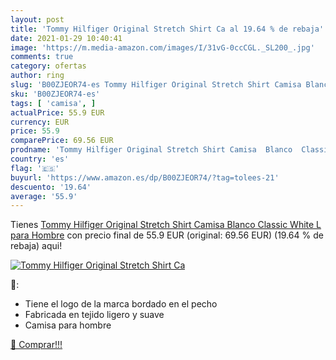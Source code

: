 ```yaml
---
layout: post
title: 'Tommy Hilfiger Original Stretch Shirt Ca al 19.64 % de rebaja'
date: 2021-01-29 10:40:41
image: 'https://m.media-amazon.com/images/I/31vG-0ccCGL._SL200_.jpg'
comments: true
category: ofertas
author: ring
slug: 'B00ZJEOR74-es Tommy Hilfiger Original Stretch Shirt Camisa Blanco...'
sku: 'B00ZJEOR74-es'
tags: [ 'camisa', ]
actualPrice: 55.9 EUR
currency: EUR
price: 55.9
comparePrice: 69.56 EUR
prodname: 'Tommy Hilfiger Original Stretch Shirt Camisa  Blanco  Classic White   L para Hombre'
country: 'es'
flag: '🇪🇸'
buyurl: 'https://www.amazon.es/dp/B00ZJEOR74/?tag=tolees-21'
descuento: '19.64'
average: '55.9'
---
```


Tienes [Tommy Hilfiger Original Stretch Shirt Camisa  Blanco  Classic White   L para Hombre](https://www.amazon.es/dp/B00ZJEOR74/?tag=tolees-21) con precio final de  55.9 EUR (original: 69.56 EUR) (19.64 %  de rebaja) aqui!

[![Tommy Hilfiger Original Stretch Shirt Ca](https://m.media-amazon.com/images/I/31vG-0ccCGL._SL200_.jpg)](https://www.amazon.es/dp/B00ZJEOR74/?tag=tolees-21)

🔎:

- Tiene el logo de la marca bordado en el pecho
- Fabricada en tejido ligero y suave
- Camisa para hombre

[🛒 Comprar!!!](https://www.amazon.es/dp/B00ZJEOR74/?tag=tolees-21)
